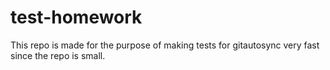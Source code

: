# test-homework
This repo is made for the purpose of making tests for gitautosync very fast since the repo is small.
